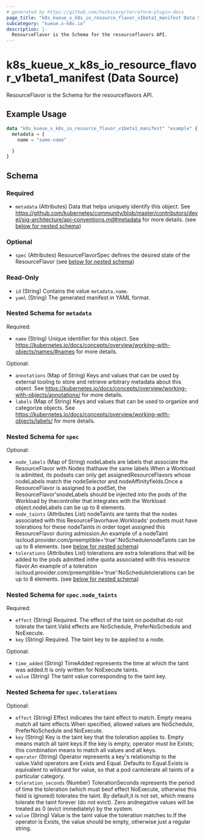 ```yaml
---
# generated by https://github.com/hashicorp/terraform-plugin-docs
page_title: "k8s_kueue_x_k8s_io_resource_flavor_v1beta1_manifest Data Source - terraform-provider-k8s"
subcategory: "kueue.x-k8s.io"
description: |-
  ResourceFlavor is the Schema for the resourceflavors API.
---
```


# k8s_kueue_x_k8s_io_resource_flavor_v1beta1_manifest (Data Source)

ResourceFlavor is the Schema for the resourceflavors API.

## Example Usage

```terraform
data "k8s_kueue_x_k8s_io_resource_flavor_v1beta1_manifest" "example" {
  metadata = {
    name = "some-name"

  }
}
```

<!-- schema generated by tfplugindocs -->
## Schema

### Required

- `metadata` (Attributes) Data that helps uniquely identify this object. See https://github.com/kubernetes/community/blob/master/contributors/devel/sig-architecture/api-conventions.md#metadata for more details. (see [below for nested schema](#nestedatt--metadata))

### Optional

- `spec` (Attributes) ResourceFlavorSpec defines the desired state of the ResourceFlavor (see [below for nested schema](#nestedatt--spec))

### Read-Only

- `id` (String) Contains the value `metadata.name`.
- `yaml` (String) The generated manifest in YAML format.

<a id="nestedatt--metadata"></a>
### Nested Schema for `metadata`

Required:

- `name` (String) Unique identifier for this object. See https://kubernetes.io/docs/concepts/overview/working-with-objects/names/#names for more details.

Optional:

- `annotations` (Map of String) Keys and values that can be used by external tooling to store and retrieve arbitrary metadata about this object. See https://kubernetes.io/docs/concepts/overview/working-with-objects/annotations/ for more details.
- `labels` (Map of String) Keys and values that can be used to organize and categorize objects. See https://kubernetes.io/docs/concepts/overview/working-with-objects/labels/ for more details.


<a id="nestedatt--spec"></a>
### Nested Schema for `spec`

Optional:

- `node_labels` (Map of String) nodeLabels are labels that associate the ResourceFlavor with Nodes thathave the same labels.When a Workload is admitted, its podsets can only get assignedResourceFlavors whose nodeLabels match the nodeSelector and nodeAffinityfields.Once a ResourceFlavor is assigned to a podSet, the ResourceFlavor'snodeLabels should be injected into the pods of the Workload by thecontroller that integrates with the Workload object.nodeLabels can be up to 8 elements.
- `node_taints` (Attributes List) nodeTaints are taints that the nodes associated with this ResourceFlavorhave.Workloads' podsets must have tolerations for these nodeTaints in order toget assigned this ResourceFlavor during admission.An example of a nodeTaint iscloud.provider.com/preemptible='true':NoSchedulenodeTaints can be up to 8 elements. (see [below for nested schema](#nestedatt--spec--node_taints))
- `tolerations` (Attributes List) tolerations are extra tolerations that will be added to the pods admitted inthe quota associated with this resource flavor.An example of a toleration iscloud.provider.com/preemptible='true':NoScheduletolerations can be up to 8 elements. (see [below for nested schema](#nestedatt--spec--tolerations))

<a id="nestedatt--spec--node_taints"></a>
### Nested Schema for `spec.node_taints`

Required:

- `effect` (String) Required. The effect of the taint on podsthat do not tolerate the taint.Valid effects are NoSchedule, PreferNoSchedule and NoExecute.
- `key` (String) Required. The taint key to be applied to a node.

Optional:

- `time_added` (String) TimeAdded represents the time at which the taint was added.It is only written for NoExecute taints.
- `value` (String) The taint value corresponding to the taint key.


<a id="nestedatt--spec--tolerations"></a>
### Nested Schema for `spec.tolerations`

Optional:

- `effect` (String) Effect indicates the taint effect to match. Empty means match all taint effects.When specified, allowed values are NoSchedule, PreferNoSchedule and NoExecute.
- `key` (String) Key is the taint key that the toleration applies to. Empty means match all taint keys.If the key is empty, operator must be Exists; this combination means to match all values and all keys.
- `operator` (String) Operator represents a key's relationship to the value.Valid operators are Exists and Equal. Defaults to Equal.Exists is equivalent to wildcard for value, so that a pod cantolerate all taints of a particular category.
- `toleration_seconds` (Number) TolerationSeconds represents the period of time the toleration (which must beof effect NoExecute, otherwise this field is ignored) tolerates the taint. By default,it is not set, which means tolerate the taint forever (do not evict). Zero andnegative values will be treated as 0 (evict immediately) by the system.
- `value` (String) Value is the taint value the toleration matches to.If the operator is Exists, the value should be empty, otherwise just a regular string.
